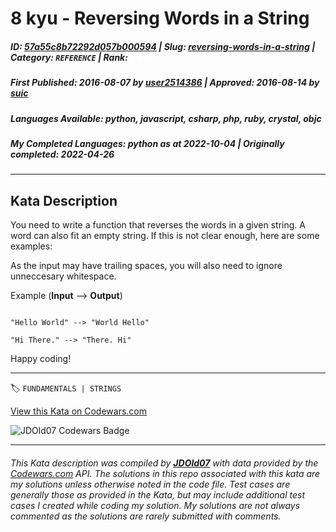 # 8 kyu - Reversing Words in a String

##### **ID**: [57a55c8b72292d057b000594](https://www.codewars.com/kata/57a55c8b72292d057b000594) | **Slug**: [reversing-words-in-a-string](https://www.codewars.com/kata/57a55c8b72292d057b000594) | **Category**: `REFERENCE` | **Rank**: <span style="color:white">8 kyu</span>

##### **First Published**: 2016-08-07 ***by*** [user2514386](https://www.codewars.com/users/user2514386) | **Approved**: 2016-08-14 ***by*** [suic](https://www.codewars.com/users/suic)

##### **Languages Available**: python, javascript, csharp, php, ruby, crystal, objc

##### **My Completed Languages**: python ***as at*** 2022-10-04 | **Originally completed**: 2022-04-26

---

## Kata Description


You need to write a function that reverses the words in a given string. A word can also fit an empty string. If this is not clear enough, here are some examples:



As the input may have trailing spaces, you will also need to ignore unneccesary whitespace.



Example (**Input** --> **Output**)



```

"Hello World" --> "World Hello"

"Hi There." --> "There. Hi"

```



Happy coding!



---


🏷 `FUNDAMENTALS | STRINGS`


[View this Kata on Codewars.com](https://www.codewars.com/kata/57a55c8b72292d057b000594)

![](https://www.codewars.com/users/jdold07/badges/large "JDOld07 Codewars Badge")

---

###### *This Kata description was compiled by [**JDOld07**](https://tpstech.dev) with data provided by the [Codewars.com](https://www.codewars.com) API.  The solutions in this repo associated with this kata are my solutions unless otherwise noted in the code file.  Test cases are generally those as provided in the Kata, but may include additional test cases I created while coding my solution.  My solutions are not always commented as the solutions are rarely submitted with comments.*
